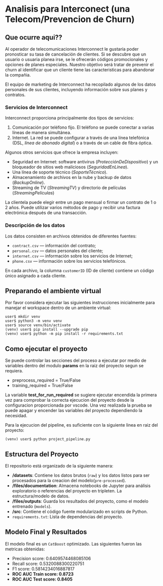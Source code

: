 # Analisis para Interconect (una Telecom/Prevencion de Churn)

## Que ocurre aqui??

Al operador de telecomunicaciones Interconnect le gustaría poder pronosticar su tasa de cancelación de clientes. 
Si se descubre que un usuario o usuaria planea irse, se le ofrecerán códigos promocionales y opciones de planes especiales. Nuestro objetivo será tratar de prevenir el churn al identificar que un cliente tiene las caracteristicas para abandonar la compañia.

El equipo de marketing de Interconnect ha recopilado algunos de los datos personales de sus clientes, incluyendo información sobre sus planes y contratos.

### Servicios de Interconnect

Interconnect proporciona principalmente dos tipos de servicios:

1. Comunicación por teléfono fijo. El teléfono se puede conectar a varias líneas de manera simultánea.
2. Internet. La red se puede configurar a través de una línea telefónica (DSL, *línea de abonado digital*) o a través de un cable de fibra óptica.

Algunos otros servicios que ofrece la empresa incluyen:

- Seguridad en Internet: software antivirus (*ProtecciónDeDispositivo*) y un bloqueador de sitios web maliciosos (*SeguridadEnLínea*).
- Una línea de soporte técnico (*SoporteTécnico*).
- Almacenamiento de archivos en la nube y backup de datos (*BackupOnline*).
- Streaming de TV (*StreamingTV*) y directorio de películas (*StreamingPelículas*)

La clientela puede elegir entre un pago mensual o firmar un contrato de 1 o 2 años. Puede utilizar varios métodos de pago y recibir una factura electrónica después de una transacción.

### Descripción de los datos

Los datos consisten en archivos obtenidos de diferentes fuentes:

- `contract.csv` — información del contrato;
- `personal.csv` — datos personales del cliente;
- `internet.csv` — información sobre los servicios de Internet;
- `phone.csv` — información sobre los servicios telefónicos.

En cada archivo, la columna `customerID` (ID de cliente) contiene un código único asignado a cada cliente. 


## Preparando el ambiente virtual
Por favor considera ejecutar las siguientes instrucciones inicialmente para manejar el workspace dentro de un ambiente virtual:

```
user$ mkdir venv
user$ python3 -m venv venv
user$ source venv/bin/activate
(venv) user$ pip install --upgrade pip
(venv) user$ python -m pip install -r requirements.txt
```

## Como ejecutar el proyecto

Se puede controlar las secciones del proceso a ejecutar por medio de variables dentro del modulo **params** en la raiz del proyecto segun se requiera. 

- preprocess_required = True/False
- training_required = True/False

La variable **test_for_run_required** se sugiere ejecutar encendida la primera vez para comprobar la correcta ejecucion del proyecto desde la configuracion proporcionada por vscode. Una vez realizada la prueba se puede apagar y encender las variables del proyecto dependiendo la necesidad.

Para la ejecucion del pipeline, es suficiente con la siguiente linea en raiz del proyecto:

```
(venv) user$ python project_pipeline.py 
```

## Estructura del Proyecto

El repositorio está organizado de la siguiente manera:

- **/datasets**: Contiene los datos brutos (`raw`) y los datos listos para ser procesados para la creacion del modelo(`pre-processed`).
- **/files/documentation**: Almacena notebooks de Jupyter para análisis exploratorio o referencias del proyecto en tripleten. La estructura/modelo de datos.
- **/files/outputs**: Guarda los resultados del proyecto, como el modelo entrenado (`models`).
- **/src**: Contiene el código fuente modularizado en scripts de Python.
- `requirements.txt`: Lista de dependencias del proyecto.



## Modelo Final y Resultados

El modelo final es un `CatBoost` optimizado. Las siguientes fueron las metricas obtenidas:

- Precision score: 0.6409574468085106
- Recall score:    0.5320088300220751
- F1 score:        0.5814234016887817
- **ROC AUC Train score:   0.8723**
- **ROC AUC Test score:   0.8405**